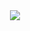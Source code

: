 <div align="center">
<img src="https://github.com/Israella/Kaggle_Projects/assets/89945563/685fc502-4ca4-4b00-a2ac-78aea283e60e" />
</div>
